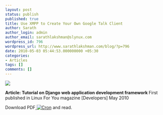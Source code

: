 ```yaml
---
layout: post
status: publish
published: true
title: Use XMPP to Create Your Own Google Talk Client
author: Sarath
author_login: admin
author_email: sarathlakshman@slynux.com
wordpress_id: 796
wordpress_url: http://www.sarathlakshman.com/blog/?p=796
date: 2010-05-03 05:44:53.000000000 +05:30
categories:
- Articles
tags: []
comments: []
---
```

<img class="alignnone" src="http://www.sarathlakshman.com/wp-content/uploads/articles/xmpp.png"  />

<strong>Article: Tutorial on Django web application development framework
</strong>
First published in Linux For You magazine [Developers] May 2010

Download PDF<a href="http://web.sarathlakshman.com/Articles/XMPP.pdf"> <img class="alignnone" title="Cron" src="http://www.sarathlakshman.com/wp-content/uploads/articles/pdf.png" /></a> and read.
